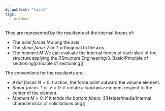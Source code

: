 ```yaml
---
dg-publish: "false"
tags:
  - notdone
---
```

They are represented by the resultants of the internal forces of:
- The *axial forces N* along the axis
- The *shear force V or T* orthogonal to the axis
- The *moment M*
We can evaluate the internal forces of each slice of the structure applying the [[Structure Engineering/3. Basic/Principle of sectioning|principle of sectioning]].



The conventions for the resultants are:
- *Axial forces* $N>0$: traction, the force point outward the volume element.
- *Shear forces* $T$ or $V>0$: if create a *clockwise* moment respect to the center of the element.
- *Moment* $M>0$: if it *tends the bottom fibers*.
![[Helper/media/Internal characteristics of solicitations.png]]
